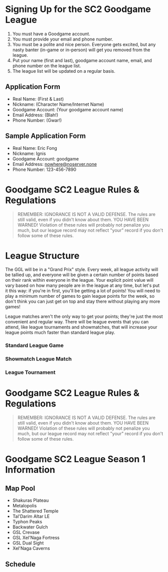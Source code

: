 # Signing Up for the SC2 Goodgame League #
1. You must have a Goodgame account.
2. You must provide your email and phone number.
3. You must be a polite and nice person. Everyone gets excited, but any nasty
banter (in-game or in-person) will get you removed from the league.
4. Put your name (first and last), goodgame account name, email, and phone
number on the league list.
5. The league list will be updated on a regular basis.

## Application Form ##
- Real Name: (First & Last)
- Nickname: (Character Name/Internet Name)
- Goodgame Account: (Your goodgame account name)
- Email Address: (Blah!)
- Phone Number: (Gwar!)

## Sample Application Form ##
- Real Name: Eric Fong
- Nickname: Ignis
- Goodgame Account: goodgame
- Email Address: nowhere@noserver.none
- Phone Number: 123-456-7890

# Goodgame SC2 League Rules & Regulations #
> REMEMBER: IGNORANCE IS NOT A VALID DEFENSE. The rules are still valid, even
> if you didn't know about them. YOU HAVE BEEN WARNED! Violation of these rules
> will probably not penalize you much, but our league record may not reflect
> "your" record if you don't follow some of these rules.

# League Structure #
The GGL will be in a "Grand Prix" style. Every week, all league activity will
be tallied up, and everyone will be given a certain number of points based on
their rank within everyone in the league. Your explicit point value will vary
based on how many people are in the league at any time, but let's put it this
way: if you're in first, you'll be getting a lot of points! You will need to
play a minimum number of games to gain league points for the week, so don't
think you can just get on top and stay there without playing any more games!

League matches aren't the only way to get your points; they're just the most
convenient and regular way. There will be league events that you can attend,
like league tournaments and showmatches, that will increase your league points
much faster than standard league play.

### Standard League Game ###

### Showmatch League Match ###

### League Tournament ###

# Goodgame SC2 League Rules & Regulations #
> REMEMBER: IGNORANCE IS NOT A VALID DEFENSE. The rules are still valid, even
> if you didn't know about them. YOU HAVE BEEN WARNED! Violation of these rules
> will probably not penalize you much, but our league record may not reflect
> "your" record if you don't follow some of these rules.

# Goodgame SC2 League Season 1 Information #

## Map Pool ##
- Shakuras Plateau
- Metalopolis
- The Shattered Temple
- Tal'Darim Altar LE
- Typhon Peaks
- Backwater Gulch
- GSL Crevase
- GSL Xel'Naga Fortress
- GSL Dual Sight
- Xel'Naga Caverns

## Schedule ##
